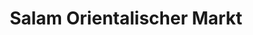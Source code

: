 ---
title: "Salam Orientalischer Markt"
url: /brandenburg-an-der-havel/salam-orientalischer-markt/
shop: Supermarkt
---